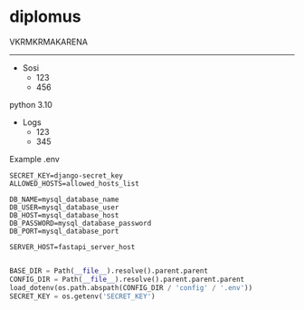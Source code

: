 # diplomus
 VKRMKRMAKARENA

---

- Sosi
  - 123
  - 456

python 3.10

- Logs
  - 123
  - 345

Example .env
```text
SECRET_KEY=django-secret_key
ALLOWED_HOSTS=allowed_hosts_list

DB_NAME=mysql_database_name
DB_USER=mysql_database_user
DB_HOST=mysql_database_host
DB_PASSWORD=mysql_database_password
DB_PORT=mysql_database_port

SERVER_HOST=fastapi_server_host
```

```python

BASE_DIR = Path(__file__).resolve().parent.parent
CONFIG_DIR = Path(__file__).resolve().parent.parent.parent
load_dotenv(os.path.abspath(CONFIG_DIR / 'config' / '.env'))
SECRET_KEY = os.getenv('SECRET_KEY')

```
